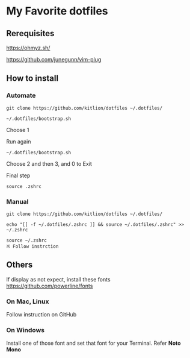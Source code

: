 # My Favorite dotfiles

## Rerequisites
https://ohmyz.sh/

https://github.com/junegunn/vim-plug



## How to install
### Automate
```
git clone https://github.com/kitlion/dotfiles ~/.dotfiles/

~/.dotfiles/bootstrap.sh
```
Choose 1

Run again
```
~/.dotfiles/bootstrap.sh
```
Choose 2 and then 3, and 0 to Exit

Final step
```
source .zshrc
```

### Manual
```
git clone https://github.com/kitlion/dotfiles ~/.dotfiles/

echo "[[ -f ~/.dotfiles/.zshrc ]] && source ~/.dotfiles/.zshrc" >> ~/.zshrc

source ~/.zshrc
※ Follow instrction
```

## Others
If display as not expect, install these fonts
https://github.com/powerline/fonts

### On Mac, Linux
Follow instruction on GitHub

### On Windows
Install one of those font and set that font for your Terminal. 
Refer __Noto Mono__

